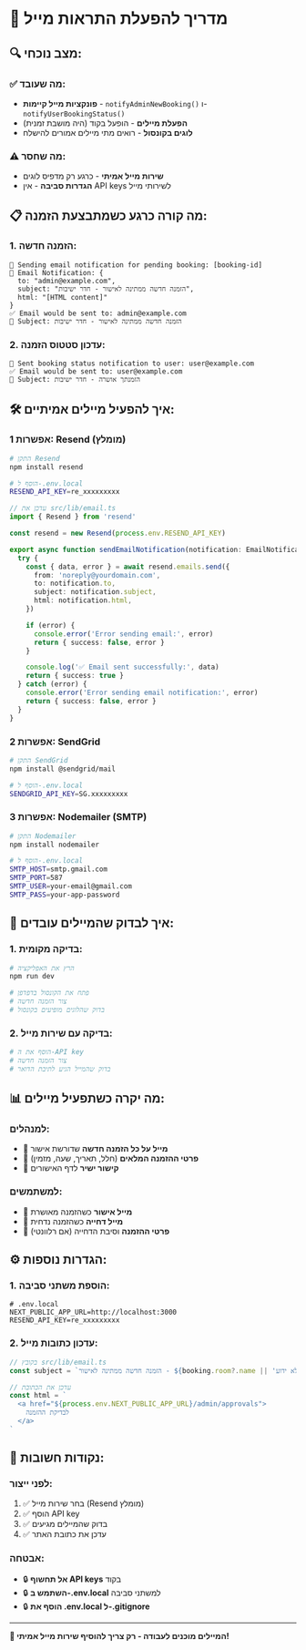 # 📧 מדריך להפעלת התראות מייל

## 🔍 **מצב נוכחי:**

### ✅ **מה שעובד:**
- **פונקציות מייל קיימות** - `notifyAdminNewBooking()` ו-`notifyUserBookingStatus()`
- **הפעלת מיילים** - הופעל בקוד (היה מושבת זמנית)
- **לוגים בקונסול** - רואים מתי מיילים אמורים להישלח

### ⚠️ **מה שחסר:**
- **שירות מייל אמיתי** - כרגע רק מדפיס לוגים
- **הגדרות סביבה** - אין API keys לשירותי מייל

## 📋 **מה קורה כרגע כשמתבצעת הזמנה:**

### **1. הזמנה חדשה:**
```
📧 Sending email notification for pending booking: [booking-id]
📧 Email Notification: {
  to: "admin@example.com",
  subject: "הזמנה חדשה ממתינה לאישור - חדר ישיבות",
  html: "[HTML content]"
}
✅ Email would be sent to: admin@example.com
📧 Subject: הזמנה חדשה ממתינה לאישור - חדר ישיבות
```

### **2. עדכון סטטוס הזמנה:**
```
📧 Sent booking status notification to user: user@example.com
✅ Email would be sent to: user@example.com
📧 Subject: הזמנתך אושרה - חדר ישיבות
```

## 🛠️ **איך להפעיל מיילים אמיתיים:**

### **אפשרות 1: Resend (מומלץ)**
```bash
# התקן Resend
npm install resend

# הוסף ל-.env.local
RESEND_API_KEY=re_xxxxxxxxx
```

```typescript
// עדכן את src/lib/email.ts
import { Resend } from 'resend'

const resend = new Resend(process.env.RESEND_API_KEY)

export async function sendEmailNotification(notification: EmailNotification) {
  try {
    const { data, error } = await resend.emails.send({
      from: 'noreply@yourdomain.com',
      to: notification.to,
      subject: notification.subject,
      html: notification.html,
    })

    if (error) {
      console.error('Error sending email:', error)
      return { success: false, error }
    }

    console.log('✅ Email sent successfully:', data)
    return { success: true }
  } catch (error) {
    console.error('Error sending email notification:', error)
    return { success: false, error }
  }
}
```

### **אפשרות 2: SendGrid**
```bash
# התקן SendGrid
npm install @sendgrid/mail

# הוסף ל-.env.local
SENDGRID_API_KEY=SG.xxxxxxxxx
```

### **אפשרות 3: Nodemailer (SMTP)**
```bash
# התקן Nodemailer
npm install nodemailer

# הוסף ל-.env.local
SMTP_HOST=smtp.gmail.com
SMTP_PORT=587
SMTP_USER=your-email@gmail.com
SMTP_PASS=your-app-password
```

## 🧪 **איך לבדוק שהמיילים עובדים:**

### **1. בדיקה מקומית:**
```bash
# הרץ את האפליקציה
npm run dev

# פתח את הקונסול בדפדפן
# צור הזמנה חדשה
# בדוק שהלוגים מופיעים בקונסול
```

### **2. בדיקה עם שירות מייל:**
```bash
# הוסף את ה-API key
# צור הזמנה חדשה
# בדוק שהמייל הגיע לתיבת הדואר
```

## 📊 **מה יקרה כשתפעיל מיילים:**

### **למנהלים:**
- 📧 **מייל על כל הזמנה חדשה** שדורשת אישור
- 📧 **פרטי ההזמנה המלאים** (חלל, תאריך, שעה, מזמין)
- 🔗 **קישור ישיר** לדף האישורים

### **למשתמשים:**
- 📧 **מייל אישור** כשהזמנה מאושרת
- 📧 **מייל דחייה** כשהזמנה נדחית
- 📧 **פרטי ההזמנה** וסיבת הדחייה (אם רלוונטי)

## ⚙️ **הגדרות נוספות:**

### **1. הוספת משתני סביבה:**
```env
# .env.local
NEXT_PUBLIC_APP_URL=http://localhost:3000
RESEND_API_KEY=re_xxxxxxxxx
```

### **2. עדכון כתובות מייל:**
```typescript
// בקובץ src/lib/email.ts
const subject = `הזמנה חדשה ממתינה לאישור - ${booking.room?.name || 'חלל לא ידוע'}`

// עדכן את הכתובת
const html = `
  <a href="${process.env.NEXT_PUBLIC_APP_URL}/admin/approvals">
    לבדיקת ההזמנה
  </a>
`
```

## 🚨 **נקודות חשובות:**

### **לפני ייצור:**
1. ✅ בחר שירות מייל (Resend מומלץ)
2. ✅ הוסף API key
3. ✅ בדוק שהמיילים מגיעים
4. ✅ עדכן את כתובת האתר

### **אבטחה:**
- 🔒 **אל תחשוף API keys** בקוד
- 🔒 **השתמש ב-.env.local** למשתני סביבה
- 🔒 **הוסף את .env.local ל-.gitignore**

---

**📧 המיילים מוכנים לעבודה - רק צריך להוסיף שירות מייל אמיתי!**
